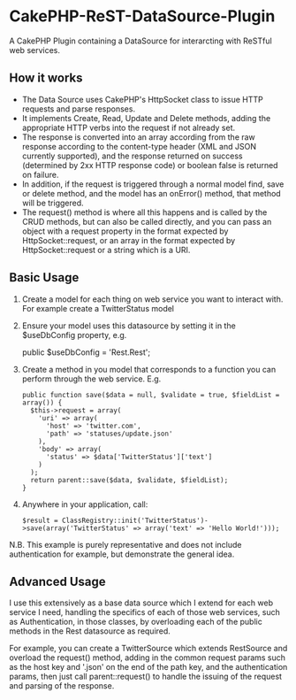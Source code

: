 CakePHP-ReST-DataSource-Plugin
==============================

A CakePHP Plugin containing a DataSource for interarcting with ReSTful web services.

How it works
------------

  - The Data Source uses CakePHP's HttpSocket class to issue HTTP requests and parse responses.
  - It implements Create, Read, Update and Delete methods, adding the appropriate HTTP verbs into the request if not already set.
  - The response is converted into an array according from the raw response according to the content-type header (XML and JSON currently supported), and the response returned on success (determined by 2xx HTTP response code) or boolean false is returned on failure.
  - In addition, if the request is triggered through a normal model find, save or delete method, and the model has an onError() method, that method will be triggered.
  - The request() method is where all this happens and is called by the CRUD methods, but can also be called directly, and you can pass an object with a request property in the format expected by HttpSocket::request, or an array in the format expected by HttpSocket::request or a string which is a URI.

Basic Usage
-----------

 1. Create a model for each thing on web service you want to interact with. For example create a TwitterStatus model
 2. Ensure your model uses this datasource by setting it in the $useDbConfig property, e.g.

    public $useDbConfig = 'Rest.Rest';

 3. Create a method in you model that corresponds to a function you can perform through the web service. E.g.

        public function save($data = null, $validate = true, $fieldList = array()) {
          $this->request = array(
            'uri' => array(
              'host' => 'twitter.com',
              'path' => 'statuses/update.json'
            ),
            'body' => array(
              'status' => $data['TwitterStatus']['text']
            )
          );
          return parent::save($data, $validate, $fieldList);
        }

 4. Anywhere in your application, call:

        $result = ClassRegistry::init('TwitterStatus')->save(array('TwitterStatus' => array('text' => 'Hello World!')));

N.B. This example is purely representative and does not include authentication for example, but demonstrate the general idea.

Advanced Usage
--------------

I use this extensively as a base data source which I extend for each web service I need, handling the specifics of each of those web services, such as Authentication, in those classes, by overloading each of the public methods in the Rest datasource as required.

For example, you can create a TwitterSource which extends RestSource and overload the request() method, adding in the common request params such as the host key and '.json' on the end of the path key, and the authentication params, then just call parent::request() to handle the issuing of the request and parsing of the response.